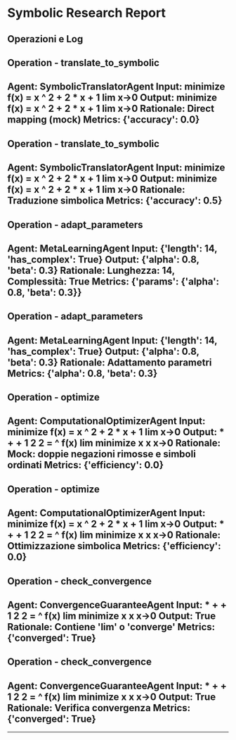 # Symbolic Research Report

## Operazioni e Log

## Operation - translate_to_symbolic
**Agent**: SymbolicTranslatorAgent
**Input**: minimize f(x) = x ^ 2 + 2 * x + 1 lim x->0
**Output**: minimize f(x) = x ^ 2 + 2 * x + 1 lim x->0
**Rationale**: Direct mapping (mock)
**Metrics**: {'accuracy': 0.0}
---
## Operation - translate_to_symbolic
**Agent**: SymbolicTranslatorAgent
**Input**: minimize f(x) = x ^ 2 + 2 * x + 1 lim x->0
**Output**: minimize f(x) = x ^ 2 + 2 * x + 1 lim x->0
**Rationale**: Traduzione simbolica
**Metrics**: {'accuracy': 0.5}
---
## Operation - adapt_parameters
**Agent**: MetaLearningAgent
**Input**: {'length': 14, 'has_complex': True}
**Output**: {'alpha': 0.8, 'beta': 0.3}
**Rationale**: Lunghezza: 14, Complessità: True
**Metrics**: {'params': {'alpha': 0.8, 'beta': 0.3}}
---
## Operation - adapt_parameters
**Agent**: MetaLearningAgent
**Input**: {'length': 14, 'has_complex': True}
**Output**: {'alpha': 0.8, 'beta': 0.3}
**Rationale**: Adattamento parametri
**Metrics**: {'alpha': 0.8, 'beta': 0.3}
---
## Operation - optimize
**Agent**: ComputationalOptimizerAgent
**Input**: minimize f(x) = x ^ 2 + 2 * x + 1 lim x->0
**Output**: * + + 1 2 2 = ^ f(x) lim minimize x x x->0
**Rationale**: Mock: doppie negazioni rimosse e simboli ordinati
**Metrics**: {'efficiency': 0.0}
---
## Operation - optimize
**Agent**: ComputationalOptimizerAgent
**Input**: minimize f(x) = x ^ 2 + 2 * x + 1 lim x->0
**Output**: * + + 1 2 2 = ^ f(x) lim minimize x x x->0
**Rationale**: Ottimizzazione simbolica
**Metrics**: {'efficiency': 0.0}
---
## Operation - check_convergence
**Agent**: ConvergenceGuaranteeAgent
**Input**: * + + 1 2 2 = ^ f(x) lim minimize x x x->0
**Output**: True
**Rationale**: Contiene 'lim' o 'converge'
**Metrics**: {'converged': True}
---
## Operation - check_convergence
**Agent**: ConvergenceGuaranteeAgent
**Input**: * + + 1 2 2 = ^ f(x) lim minimize x x x->0
**Output**: True
**Rationale**: Verifica convergenza
**Metrics**: {'converged': True}
---

---
